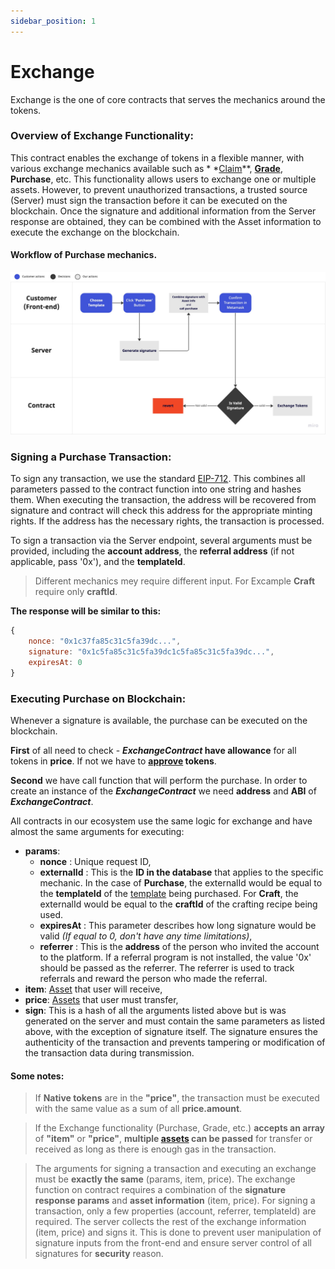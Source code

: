 ```yaml
---
sidebar_position: 1
---
```


# Exchange

Exchange is the one of core contracts that serves the mechanics around the tokens.

### Overview of Exchange Functionality:

This contract enables the exchange of tokens in a flexible manner, with various exchange mechanics available such as *
*[Claim](/admin/mechanics-simple/claim/)**, **[Grade](/admin/mechanics-simple/grade/)**, **Purchase**, etc. This functionality allows
users to exchange one or multiple assets. However, to prevent unauthorized transactions, a trusted source (Server) must
sign the transaction before it can be executed on the blockchain. Once the signature and additional information from the
Server response are obtained, they can be combined with the Asset information to execute the exchange on the blockchain.

#### Workflow of Purchase mechanics.

![](/img/api/exchange/diagram.jpeg)

### Signing a Purchase Transaction:

To sign any transaction, we use the standard [EIP-712](https://eips.ethereum.org/EIPS/eip-712). This combines all
parameters passed to the contract function into one string and hashes them. When executing the transaction, the address
will be recovered from signature and contract will check this address for the appropriate minting rights. If the address
has the necessary rights, the transaction is processed.

To sign a transaction via the Server endpoint, several arguments must be provided, including the **account address**,
the **referral address** (if not applicable, pass '0x'), and the **templateId**.

> Different mechanics mey require different input. For Excample **Craft** require only **craftId**.

**The response will be similar to this:**
```javascript
{
    nonce: "0x1c37fa85c31c5fa39dc...",
    signature: "0x1c5fa85c31c5fa39dc1c5fa85c31c5fa39dc...",
    expiresAt: 0
}
```

### Executing Purchase on Blockchain:

Whenever a signature is available, the purchase can be executed on the blockchain.

**First** of all need to check - ***ExchangeContract* have allowance** for all tokens in **price**. If not we have to **[approve](/market/miscellaneous/approve/) tokens**. 

**Second** we have call function that will perform the purchase. 
In order to create an instance of the ***ExchangeContract*** we need **address** and **ABI** of ***ExchangeContract***.

All contracts in our ecosystem use the same logic for exchange and have almost the same arguments for executing:
- **params**:
    - **nonce**         : Unique request ID,
    - **externalId**    : This is the **ID in the database** that applies to the specific mechanic. In the case of **Purchase**, the externalId would be equal to the **templateId** of the [template](/admin/hierarchy/ERC721/template) being purchased. For **Craft**, the externalId would be equal to the **craftId** of the crafting recipe being used. 
    - **expiresAt**     : This parameter describes how long signature would be valid _(If equal to 0, don't have any time limitations)_,
    - **referrer**      : This is the **address** of the person who invited the account to the platform. If a referral program is not installed, the value '0x' should be passed as the referrer. The referrer is used to track referrals and reward the person who made the referral.
- **item**: [Asset](/admin/miscellaneous/asset/) that user will receive,
- **price**: [Assets](/admin/miscellaneous/asset/) that user must transfer,
- **sign**: This is a hash of all the arguments listed above but is was generated on the server and must contain the same parameters as listed above, with the exception of signature itself. The signature ensures the authenticity of the transaction and prevents tampering or modification of the transaction data during transmission.


#### Some notes:

> If **Native tokens** are in the **"price"**, the transaction must be executed with the same value as a sum of all **price.amount**.

> If the Exchange functionality (Purchase, Grade, etc.)  **accepts an array** of **"item"** or **"price"**, **multiple [assets](/admin/miscellaneous/asset/) can be passed** for transfer or received as long as there is enough gas in the transaction.

> The arguments for signing a transaction and executing an exchange must be **exactly the same** (params, item, price).
> The exchange function on contract requires a combination of the **signature response params** and **asset information** (item, price).
> For signing a transaction, only a few properties (account, referrer, templateId) are required. 
> The server collects the rest of the exchange information (item, price) and signs it. This is done to prevent user manipulation of signature inputs from the front-end and ensure server control of all signatures for **security** reason.
